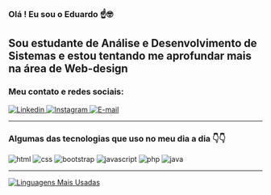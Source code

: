### Olá ! Eu sou o Eduardo ☝️🤓 
Sou estudante de Análise e Desenvolvimento de Sistemas e estou tentando me aprofundar mais na área de Web-design
-----------

### Meu contato e redes sociais:

<!-- Badges atualizados - Abrem em NOVA ABA e forçam webmail -->
<a href="https://www.linkedin.com/in/eduardopelloso" target="_blank" rel="noopener noreferrer">
  <img src="https://img.shields.io/badge/LinkedIn-0077B5?style=for-the-badge&logo=linkedin&logoColor=white" alt="Linkedin">
</a>
<a href="https://instagram.com/dup.santana" target="_blank" rel="noopener noreferrer">
  <img src="https://img.shields.io/badge/Instagram-E4405F?style=for-the-badge&logo=instagram&logoColor=white" alt="Instagram">
</a>
<a href="https://mail.google.com/mail/?view=cm&fs=1&to=psantanaeduardo@gmail.com" target="_blank" rel="noopener noreferrer">
  <img src="https://img.shields.io/badge/Gmail-D14836?style=for-the-badge&logo=gmail&logoColor=white" alt="E-mail">
</a>

--------------
### Algumas das tecnologias que uso no meu dia a dia 👇👇

![html](https://img.shields.io/badge/HTML5-E34F26?style=for-the-badge&logo=html5&logoColor=white)
![css](https://img.shields.io/badge/CSS3-1572B6?style=for-the-badge&logo=css3&logoColor=white)
![bootstrap](https://img.shields.io/badge/Bootstrap-563D7C?style=for-the-badge&logo=bootstrap&logoColor=white)
![javascript](https://img.shields.io/badge/JavaScript-F7DF1E?style=for-the-badge&logo=javascript&logoColor=black)
![php](https://img.shields.io/badge/PHP-777BB4?style=for-the-badge&logo=php&logoColor=white)
![java](https://img.shields.io/badge/Java-ED8B00?style=for-the-badge&logo=openjdk&logoColor=white)

----------------------------

[![Linguagens Mais Usadas](https://github-readme-stats.vercel.app/api/top-langs/?username=dupsantana&layout=donut&theme=radical&custom_title=Linguagens%20Mais%20Usadas)](https://github.com/anuraghazra/github-readme-stats)
